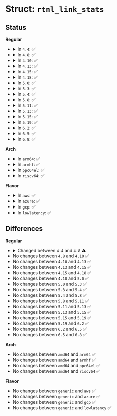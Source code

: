 # Struct: <code>rtnl_link_stats</code>

## Status
<b>Regular</b>
<ul>
<li>
<details>
<summary>In <code>4.4</code>: ✅</summary>

```c
struct rtnl_link_stats {
    __u32 rx_packets;
    __u32 tx_packets;
    __u32 rx_bytes;
    __u32 tx_bytes;
    __u32 rx_errors;
    __u32 tx_errors;
    __u32 rx_dropped;
    __u32 tx_dropped;
    __u32 multicast;
    __u32 collisions;
    __u32 rx_length_errors;
    __u32 rx_over_errors;
    __u32 rx_crc_errors;
    __u32 rx_frame_errors;
    __u32 rx_fifo_errors;
    __u32 rx_missed_errors;
    __u32 tx_aborted_errors;
    __u32 tx_carrier_errors;
    __u32 tx_fifo_errors;
    __u32 tx_heartbeat_errors;
    __u32 tx_window_errors;
    __u32 rx_compressed;
    __u32 tx_compressed;
};
```
</details>
</li>
<li>
<details>
<summary>In <code>4.8</code>: ✅</summary>

```c
struct rtnl_link_stats {
    __u32 rx_packets;
    __u32 tx_packets;
    __u32 rx_bytes;
    __u32 tx_bytes;
    __u32 rx_errors;
    __u32 tx_errors;
    __u32 rx_dropped;
    __u32 tx_dropped;
    __u32 multicast;
    __u32 collisions;
    __u32 rx_length_errors;
    __u32 rx_over_errors;
    __u32 rx_crc_errors;
    __u32 rx_frame_errors;
    __u32 rx_fifo_errors;
    __u32 rx_missed_errors;
    __u32 tx_aborted_errors;
    __u32 tx_carrier_errors;
    __u32 tx_fifo_errors;
    __u32 tx_heartbeat_errors;
    __u32 tx_window_errors;
    __u32 rx_compressed;
    __u32 tx_compressed;
    __u32 rx_nohandler;
};
```
</details>
</li>
<li>
<details>
<summary>In <code>4.10</code>: ✅</summary>

```c
struct rtnl_link_stats {
    __u32 rx_packets;
    __u32 tx_packets;
    __u32 rx_bytes;
    __u32 tx_bytes;
    __u32 rx_errors;
    __u32 tx_errors;
    __u32 rx_dropped;
    __u32 tx_dropped;
    __u32 multicast;
    __u32 collisions;
    __u32 rx_length_errors;
    __u32 rx_over_errors;
    __u32 rx_crc_errors;
    __u32 rx_frame_errors;
    __u32 rx_fifo_errors;
    __u32 rx_missed_errors;
    __u32 tx_aborted_errors;
    __u32 tx_carrier_errors;
    __u32 tx_fifo_errors;
    __u32 tx_heartbeat_errors;
    __u32 tx_window_errors;
    __u32 rx_compressed;
    __u32 tx_compressed;
    __u32 rx_nohandler;
};
```
</details>
</li>
<li>
<details>
<summary>In <code>4.13</code>: ✅</summary>

```c
struct rtnl_link_stats {
    __u32 rx_packets;
    __u32 tx_packets;
    __u32 rx_bytes;
    __u32 tx_bytes;
    __u32 rx_errors;
    __u32 tx_errors;
    __u32 rx_dropped;
    __u32 tx_dropped;
    __u32 multicast;
    __u32 collisions;
    __u32 rx_length_errors;
    __u32 rx_over_errors;
    __u32 rx_crc_errors;
    __u32 rx_frame_errors;
    __u32 rx_fifo_errors;
    __u32 rx_missed_errors;
    __u32 tx_aborted_errors;
    __u32 tx_carrier_errors;
    __u32 tx_fifo_errors;
    __u32 tx_heartbeat_errors;
    __u32 tx_window_errors;
    __u32 rx_compressed;
    __u32 tx_compressed;
    __u32 rx_nohandler;
};
```
</details>
</li>
<li>
<details>
<summary>In <code>4.15</code>: ✅</summary>

```c
struct rtnl_link_stats {
    __u32 rx_packets;
    __u32 tx_packets;
    __u32 rx_bytes;
    __u32 tx_bytes;
    __u32 rx_errors;
    __u32 tx_errors;
    __u32 rx_dropped;
    __u32 tx_dropped;
    __u32 multicast;
    __u32 collisions;
    __u32 rx_length_errors;
    __u32 rx_over_errors;
    __u32 rx_crc_errors;
    __u32 rx_frame_errors;
    __u32 rx_fifo_errors;
    __u32 rx_missed_errors;
    __u32 tx_aborted_errors;
    __u32 tx_carrier_errors;
    __u32 tx_fifo_errors;
    __u32 tx_heartbeat_errors;
    __u32 tx_window_errors;
    __u32 rx_compressed;
    __u32 tx_compressed;
    __u32 rx_nohandler;
};
```
</details>
</li>
<li>
<details>
<summary>In <code>4.18</code>: ✅</summary>

```c
struct rtnl_link_stats {
    __u32 rx_packets;
    __u32 tx_packets;
    __u32 rx_bytes;
    __u32 tx_bytes;
    __u32 rx_errors;
    __u32 tx_errors;
    __u32 rx_dropped;
    __u32 tx_dropped;
    __u32 multicast;
    __u32 collisions;
    __u32 rx_length_errors;
    __u32 rx_over_errors;
    __u32 rx_crc_errors;
    __u32 rx_frame_errors;
    __u32 rx_fifo_errors;
    __u32 rx_missed_errors;
    __u32 tx_aborted_errors;
    __u32 tx_carrier_errors;
    __u32 tx_fifo_errors;
    __u32 tx_heartbeat_errors;
    __u32 tx_window_errors;
    __u32 rx_compressed;
    __u32 tx_compressed;
    __u32 rx_nohandler;
};
```
</details>
</li>
<li>
<details>
<summary>In <code>5.0</code>: ✅</summary>

```c
struct rtnl_link_stats {
    __u32 rx_packets;
    __u32 tx_packets;
    __u32 rx_bytes;
    __u32 tx_bytes;
    __u32 rx_errors;
    __u32 tx_errors;
    __u32 rx_dropped;
    __u32 tx_dropped;
    __u32 multicast;
    __u32 collisions;
    __u32 rx_length_errors;
    __u32 rx_over_errors;
    __u32 rx_crc_errors;
    __u32 rx_frame_errors;
    __u32 rx_fifo_errors;
    __u32 rx_missed_errors;
    __u32 tx_aborted_errors;
    __u32 tx_carrier_errors;
    __u32 tx_fifo_errors;
    __u32 tx_heartbeat_errors;
    __u32 tx_window_errors;
    __u32 rx_compressed;
    __u32 tx_compressed;
    __u32 rx_nohandler;
};
```
</details>
</li>
<li>
<details>
<summary>In <code>5.3</code>: ✅</summary>

```c
struct rtnl_link_stats {
    __u32 rx_packets;
    __u32 tx_packets;
    __u32 rx_bytes;
    __u32 tx_bytes;
    __u32 rx_errors;
    __u32 tx_errors;
    __u32 rx_dropped;
    __u32 tx_dropped;
    __u32 multicast;
    __u32 collisions;
    __u32 rx_length_errors;
    __u32 rx_over_errors;
    __u32 rx_crc_errors;
    __u32 rx_frame_errors;
    __u32 rx_fifo_errors;
    __u32 rx_missed_errors;
    __u32 tx_aborted_errors;
    __u32 tx_carrier_errors;
    __u32 tx_fifo_errors;
    __u32 tx_heartbeat_errors;
    __u32 tx_window_errors;
    __u32 rx_compressed;
    __u32 tx_compressed;
    __u32 rx_nohandler;
};
```
</details>
</li>
<li>
<details>
<summary>In <code>5.4</code>: ✅</summary>

```c
struct rtnl_link_stats {
    __u32 rx_packets;
    __u32 tx_packets;
    __u32 rx_bytes;
    __u32 tx_bytes;
    __u32 rx_errors;
    __u32 tx_errors;
    __u32 rx_dropped;
    __u32 tx_dropped;
    __u32 multicast;
    __u32 collisions;
    __u32 rx_length_errors;
    __u32 rx_over_errors;
    __u32 rx_crc_errors;
    __u32 rx_frame_errors;
    __u32 rx_fifo_errors;
    __u32 rx_missed_errors;
    __u32 tx_aborted_errors;
    __u32 tx_carrier_errors;
    __u32 tx_fifo_errors;
    __u32 tx_heartbeat_errors;
    __u32 tx_window_errors;
    __u32 rx_compressed;
    __u32 tx_compressed;
    __u32 rx_nohandler;
};
```
</details>
</li>
<li>
<details>
<summary>In <code>5.8</code>: ✅</summary>

```c
struct rtnl_link_stats {
    __u32 rx_packets;
    __u32 tx_packets;
    __u32 rx_bytes;
    __u32 tx_bytes;
    __u32 rx_errors;
    __u32 tx_errors;
    __u32 rx_dropped;
    __u32 tx_dropped;
    __u32 multicast;
    __u32 collisions;
    __u32 rx_length_errors;
    __u32 rx_over_errors;
    __u32 rx_crc_errors;
    __u32 rx_frame_errors;
    __u32 rx_fifo_errors;
    __u32 rx_missed_errors;
    __u32 tx_aborted_errors;
    __u32 tx_carrier_errors;
    __u32 tx_fifo_errors;
    __u32 tx_heartbeat_errors;
    __u32 tx_window_errors;
    __u32 rx_compressed;
    __u32 tx_compressed;
    __u32 rx_nohandler;
};
```
</details>
</li>
<li>
<details>
<summary>In <code>5.11</code>: ✅</summary>

```c
struct rtnl_link_stats {
    __u32 rx_packets;
    __u32 tx_packets;
    __u32 rx_bytes;
    __u32 tx_bytes;
    __u32 rx_errors;
    __u32 tx_errors;
    __u32 rx_dropped;
    __u32 tx_dropped;
    __u32 multicast;
    __u32 collisions;
    __u32 rx_length_errors;
    __u32 rx_over_errors;
    __u32 rx_crc_errors;
    __u32 rx_frame_errors;
    __u32 rx_fifo_errors;
    __u32 rx_missed_errors;
    __u32 tx_aborted_errors;
    __u32 tx_carrier_errors;
    __u32 tx_fifo_errors;
    __u32 tx_heartbeat_errors;
    __u32 tx_window_errors;
    __u32 rx_compressed;
    __u32 tx_compressed;
    __u32 rx_nohandler;
};
```
</details>
</li>
<li>
<details>
<summary>In <code>5.13</code>: ✅</summary>

```c
struct rtnl_link_stats {
    __u32 rx_packets;
    __u32 tx_packets;
    __u32 rx_bytes;
    __u32 tx_bytes;
    __u32 rx_errors;
    __u32 tx_errors;
    __u32 rx_dropped;
    __u32 tx_dropped;
    __u32 multicast;
    __u32 collisions;
    __u32 rx_length_errors;
    __u32 rx_over_errors;
    __u32 rx_crc_errors;
    __u32 rx_frame_errors;
    __u32 rx_fifo_errors;
    __u32 rx_missed_errors;
    __u32 tx_aborted_errors;
    __u32 tx_carrier_errors;
    __u32 tx_fifo_errors;
    __u32 tx_heartbeat_errors;
    __u32 tx_window_errors;
    __u32 rx_compressed;
    __u32 tx_compressed;
    __u32 rx_nohandler;
};
```
</details>
</li>
<li>
<details>
<summary>In <code>5.15</code>: ✅</summary>

```c
struct rtnl_link_stats {
    __u32 rx_packets;
    __u32 tx_packets;
    __u32 rx_bytes;
    __u32 tx_bytes;
    __u32 rx_errors;
    __u32 tx_errors;
    __u32 rx_dropped;
    __u32 tx_dropped;
    __u32 multicast;
    __u32 collisions;
    __u32 rx_length_errors;
    __u32 rx_over_errors;
    __u32 rx_crc_errors;
    __u32 rx_frame_errors;
    __u32 rx_fifo_errors;
    __u32 rx_missed_errors;
    __u32 tx_aborted_errors;
    __u32 tx_carrier_errors;
    __u32 tx_fifo_errors;
    __u32 tx_heartbeat_errors;
    __u32 tx_window_errors;
    __u32 rx_compressed;
    __u32 tx_compressed;
    __u32 rx_nohandler;
};
```
</details>
</li>
<li>
<details>
<summary>In <code>5.19</code>: ✅</summary>

```c
struct rtnl_link_stats {
    __u32 rx_packets;
    __u32 tx_packets;
    __u32 rx_bytes;
    __u32 tx_bytes;
    __u32 rx_errors;
    __u32 tx_errors;
    __u32 rx_dropped;
    __u32 tx_dropped;
    __u32 multicast;
    __u32 collisions;
    __u32 rx_length_errors;
    __u32 rx_over_errors;
    __u32 rx_crc_errors;
    __u32 rx_frame_errors;
    __u32 rx_fifo_errors;
    __u32 rx_missed_errors;
    __u32 tx_aborted_errors;
    __u32 tx_carrier_errors;
    __u32 tx_fifo_errors;
    __u32 tx_heartbeat_errors;
    __u32 tx_window_errors;
    __u32 rx_compressed;
    __u32 tx_compressed;
    __u32 rx_nohandler;
};
```
</details>
</li>
<li>
<details>
<summary>In <code>6.2</code>: ✅</summary>

```c
struct rtnl_link_stats {
    __u32 rx_packets;
    __u32 tx_packets;
    __u32 rx_bytes;
    __u32 tx_bytes;
    __u32 rx_errors;
    __u32 tx_errors;
    __u32 rx_dropped;
    __u32 tx_dropped;
    __u32 multicast;
    __u32 collisions;
    __u32 rx_length_errors;
    __u32 rx_over_errors;
    __u32 rx_crc_errors;
    __u32 rx_frame_errors;
    __u32 rx_fifo_errors;
    __u32 rx_missed_errors;
    __u32 tx_aborted_errors;
    __u32 tx_carrier_errors;
    __u32 tx_fifo_errors;
    __u32 tx_heartbeat_errors;
    __u32 tx_window_errors;
    __u32 rx_compressed;
    __u32 tx_compressed;
    __u32 rx_nohandler;
};
```
</details>
</li>
<li>
<details>
<summary>In <code>6.5</code>: ✅</summary>

```c
struct rtnl_link_stats {
    __u32 rx_packets;
    __u32 tx_packets;
    __u32 rx_bytes;
    __u32 tx_bytes;
    __u32 rx_errors;
    __u32 tx_errors;
    __u32 rx_dropped;
    __u32 tx_dropped;
    __u32 multicast;
    __u32 collisions;
    __u32 rx_length_errors;
    __u32 rx_over_errors;
    __u32 rx_crc_errors;
    __u32 rx_frame_errors;
    __u32 rx_fifo_errors;
    __u32 rx_missed_errors;
    __u32 tx_aborted_errors;
    __u32 tx_carrier_errors;
    __u32 tx_fifo_errors;
    __u32 tx_heartbeat_errors;
    __u32 tx_window_errors;
    __u32 rx_compressed;
    __u32 tx_compressed;
    __u32 rx_nohandler;
};
```
</details>
</li>
<li>
<details>
<summary>In <code>6.8</code>: ✅</summary>

```c
struct rtnl_link_stats {
    __u32 rx_packets;
    __u32 tx_packets;
    __u32 rx_bytes;
    __u32 tx_bytes;
    __u32 rx_errors;
    __u32 tx_errors;
    __u32 rx_dropped;
    __u32 tx_dropped;
    __u32 multicast;
    __u32 collisions;
    __u32 rx_length_errors;
    __u32 rx_over_errors;
    __u32 rx_crc_errors;
    __u32 rx_frame_errors;
    __u32 rx_fifo_errors;
    __u32 rx_missed_errors;
    __u32 tx_aborted_errors;
    __u32 tx_carrier_errors;
    __u32 tx_fifo_errors;
    __u32 tx_heartbeat_errors;
    __u32 tx_window_errors;
    __u32 rx_compressed;
    __u32 tx_compressed;
    __u32 rx_nohandler;
};
```
</details>
</li>
</ul>
<b>Arch</b>
<ul>
<li>
<details>
<summary>In <code>arm64</code>: ✅</summary>

```c
struct rtnl_link_stats {
    __u32 rx_packets;
    __u32 tx_packets;
    __u32 rx_bytes;
    __u32 tx_bytes;
    __u32 rx_errors;
    __u32 tx_errors;
    __u32 rx_dropped;
    __u32 tx_dropped;
    __u32 multicast;
    __u32 collisions;
    __u32 rx_length_errors;
    __u32 rx_over_errors;
    __u32 rx_crc_errors;
    __u32 rx_frame_errors;
    __u32 rx_fifo_errors;
    __u32 rx_missed_errors;
    __u32 tx_aborted_errors;
    __u32 tx_carrier_errors;
    __u32 tx_fifo_errors;
    __u32 tx_heartbeat_errors;
    __u32 tx_window_errors;
    __u32 rx_compressed;
    __u32 tx_compressed;
    __u32 rx_nohandler;
};
```
</details>
</li>
<li>
<details>
<summary>In <code>armhf</code>: ✅</summary>

```c
struct rtnl_link_stats {
    __u32 rx_packets;
    __u32 tx_packets;
    __u32 rx_bytes;
    __u32 tx_bytes;
    __u32 rx_errors;
    __u32 tx_errors;
    __u32 rx_dropped;
    __u32 tx_dropped;
    __u32 multicast;
    __u32 collisions;
    __u32 rx_length_errors;
    __u32 rx_over_errors;
    __u32 rx_crc_errors;
    __u32 rx_frame_errors;
    __u32 rx_fifo_errors;
    __u32 rx_missed_errors;
    __u32 tx_aborted_errors;
    __u32 tx_carrier_errors;
    __u32 tx_fifo_errors;
    __u32 tx_heartbeat_errors;
    __u32 tx_window_errors;
    __u32 rx_compressed;
    __u32 tx_compressed;
    __u32 rx_nohandler;
};
```
</details>
</li>
<li>
<details>
<summary>In <code>ppc64el</code>: ✅</summary>

```c
struct rtnl_link_stats {
    __u32 rx_packets;
    __u32 tx_packets;
    __u32 rx_bytes;
    __u32 tx_bytes;
    __u32 rx_errors;
    __u32 tx_errors;
    __u32 rx_dropped;
    __u32 tx_dropped;
    __u32 multicast;
    __u32 collisions;
    __u32 rx_length_errors;
    __u32 rx_over_errors;
    __u32 rx_crc_errors;
    __u32 rx_frame_errors;
    __u32 rx_fifo_errors;
    __u32 rx_missed_errors;
    __u32 tx_aborted_errors;
    __u32 tx_carrier_errors;
    __u32 tx_fifo_errors;
    __u32 tx_heartbeat_errors;
    __u32 tx_window_errors;
    __u32 rx_compressed;
    __u32 tx_compressed;
    __u32 rx_nohandler;
};
```
</details>
</li>
<li>
<details>
<summary>In <code>riscv64</code>: ✅</summary>

```c
struct rtnl_link_stats {
    __u32 rx_packets;
    __u32 tx_packets;
    __u32 rx_bytes;
    __u32 tx_bytes;
    __u32 rx_errors;
    __u32 tx_errors;
    __u32 rx_dropped;
    __u32 tx_dropped;
    __u32 multicast;
    __u32 collisions;
    __u32 rx_length_errors;
    __u32 rx_over_errors;
    __u32 rx_crc_errors;
    __u32 rx_frame_errors;
    __u32 rx_fifo_errors;
    __u32 rx_missed_errors;
    __u32 tx_aborted_errors;
    __u32 tx_carrier_errors;
    __u32 tx_fifo_errors;
    __u32 tx_heartbeat_errors;
    __u32 tx_window_errors;
    __u32 rx_compressed;
    __u32 tx_compressed;
    __u32 rx_nohandler;
};
```
</details>
</li>
</ul>
<b>Flavor</b>
<ul>
<li>
<details>
<summary>In <code>aws</code>: ✅</summary>

```c
struct rtnl_link_stats {
    __u32 rx_packets;
    __u32 tx_packets;
    __u32 rx_bytes;
    __u32 tx_bytes;
    __u32 rx_errors;
    __u32 tx_errors;
    __u32 rx_dropped;
    __u32 tx_dropped;
    __u32 multicast;
    __u32 collisions;
    __u32 rx_length_errors;
    __u32 rx_over_errors;
    __u32 rx_crc_errors;
    __u32 rx_frame_errors;
    __u32 rx_fifo_errors;
    __u32 rx_missed_errors;
    __u32 tx_aborted_errors;
    __u32 tx_carrier_errors;
    __u32 tx_fifo_errors;
    __u32 tx_heartbeat_errors;
    __u32 tx_window_errors;
    __u32 rx_compressed;
    __u32 tx_compressed;
    __u32 rx_nohandler;
};
```
</details>
</li>
<li>
<details>
<summary>In <code>azure</code>: ✅</summary>

```c
struct rtnl_link_stats {
    __u32 rx_packets;
    __u32 tx_packets;
    __u32 rx_bytes;
    __u32 tx_bytes;
    __u32 rx_errors;
    __u32 tx_errors;
    __u32 rx_dropped;
    __u32 tx_dropped;
    __u32 multicast;
    __u32 collisions;
    __u32 rx_length_errors;
    __u32 rx_over_errors;
    __u32 rx_crc_errors;
    __u32 rx_frame_errors;
    __u32 rx_fifo_errors;
    __u32 rx_missed_errors;
    __u32 tx_aborted_errors;
    __u32 tx_carrier_errors;
    __u32 tx_fifo_errors;
    __u32 tx_heartbeat_errors;
    __u32 tx_window_errors;
    __u32 rx_compressed;
    __u32 tx_compressed;
    __u32 rx_nohandler;
};
```
</details>
</li>
<li>
<details>
<summary>In <code>gcp</code>: ✅</summary>

```c
struct rtnl_link_stats {
    __u32 rx_packets;
    __u32 tx_packets;
    __u32 rx_bytes;
    __u32 tx_bytes;
    __u32 rx_errors;
    __u32 tx_errors;
    __u32 rx_dropped;
    __u32 tx_dropped;
    __u32 multicast;
    __u32 collisions;
    __u32 rx_length_errors;
    __u32 rx_over_errors;
    __u32 rx_crc_errors;
    __u32 rx_frame_errors;
    __u32 rx_fifo_errors;
    __u32 rx_missed_errors;
    __u32 tx_aborted_errors;
    __u32 tx_carrier_errors;
    __u32 tx_fifo_errors;
    __u32 tx_heartbeat_errors;
    __u32 tx_window_errors;
    __u32 rx_compressed;
    __u32 tx_compressed;
    __u32 rx_nohandler;
};
```
</details>
</li>
<li>
<details>
<summary>In <code>lowlatency</code>: ✅</summary>

```c
struct rtnl_link_stats {
    __u32 rx_packets;
    __u32 tx_packets;
    __u32 rx_bytes;
    __u32 tx_bytes;
    __u32 rx_errors;
    __u32 tx_errors;
    __u32 rx_dropped;
    __u32 tx_dropped;
    __u32 multicast;
    __u32 collisions;
    __u32 rx_length_errors;
    __u32 rx_over_errors;
    __u32 rx_crc_errors;
    __u32 rx_frame_errors;
    __u32 rx_fifo_errors;
    __u32 rx_missed_errors;
    __u32 tx_aborted_errors;
    __u32 tx_carrier_errors;
    __u32 tx_fifo_errors;
    __u32 tx_heartbeat_errors;
    __u32 tx_window_errors;
    __u32 rx_compressed;
    __u32 tx_compressed;
    __u32 rx_nohandler;
};
```
</details>
</li>
</ul>

## Differences
<b>Regular</b>
<ul>
<li>
<details>
<summary>Changed between <code>4.4</code> and <code>4.8</code> ⚠️</summary>
<ul>
<li>
<b>Field added. </b>
<code>__u32 rx_nohandler</code>
</li>
</ul>
</details>
</li>
<li>
No changes between <code>4.8</code> and <code>4.10</code> ✅
</li>
<li>
No changes between <code>4.10</code> and <code>4.13</code> ✅
</li>
<li>
No changes between <code>4.13</code> and <code>4.15</code> ✅
</li>
<li>
No changes between <code>4.15</code> and <code>4.18</code> ✅
</li>
<li>
No changes between <code>4.18</code> and <code>5.0</code> ✅
</li>
<li>
No changes between <code>5.0</code> and <code>5.3</code> ✅
</li>
<li>
No changes between <code>5.3</code> and <code>5.4</code> ✅
</li>
<li>
No changes between <code>5.4</code> and <code>5.8</code> ✅
</li>
<li>
No changes between <code>5.8</code> and <code>5.11</code> ✅
</li>
<li>
No changes between <code>5.11</code> and <code>5.13</code> ✅
</li>
<li>
No changes between <code>5.13</code> and <code>5.15</code> ✅
</li>
<li>
No changes between <code>5.15</code> and <code>5.19</code> ✅
</li>
<li>
No changes between <code>5.19</code> and <code>6.2</code> ✅
</li>
<li>
No changes between <code>6.2</code> and <code>6.5</code> ✅
</li>
<li>
No changes between <code>6.5</code> and <code>6.8</code> ✅
</li>
</ul>
<b>Arch</b>
<ul>
<li>
No changes between <code>amd64</code> and <code>arm64</code> ✅
</li>
<li>
No changes between <code>amd64</code> and <code>armhf</code> ✅
</li>
<li>
No changes between <code>amd64</code> and <code>ppc64el</code> ✅
</li>
<li>
No changes between <code>amd64</code> and <code>riscv64</code> ✅
</li>
</ul>
<b>Flavor</b>
<ul>
<li>
No changes between <code>generic</code> and <code>aws</code> ✅
</li>
<li>
No changes between <code>generic</code> and <code>azure</code> ✅
</li>
<li>
No changes between <code>generic</code> and <code>gcp</code> ✅
</li>
<li>
No changes between <code>generic</code> and <code>lowlatency</code> ✅
</li>
</ul>
